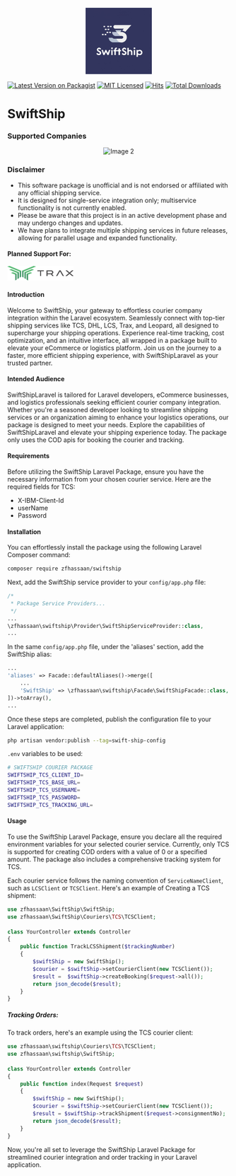 <!--suppress ALL -->
<p align="center">
  <img src="./assets/images/swiftship.jpeg" alt="SwiftShip Laravel Package" width="150"/><br/>
</p>


[![Latest Version on Packagist](https://img.shields.io/packagist/v/zfhassaan/swiftship.svg?style=flat-square)](https://packagist.org/packages/zfhassaan/payfast)
[![MIT Licensed](https://img.shields.io/badge/license-MIT-brightgreen.svg?style=flat-square)](LICENSE)
[![Hits](https://hits.seeyoufarm.com/api/count/incr/badge.svg?url=https%3A%2F%2Fgithub.com%2Fzfhassaan%2Fswiftship&count_bg=%2379C83D&title_bg=%23555555&icon=&icon_color=%23E7E7E7&title=hits&edge_flat=false)](https://hits.seeyoufarm.com)
[![Total Downloads](https://img.shields.io/packagist/dt/zfhassaan/swiftship.svg?style=flat-square)](https://packagist.org/packages/zfhassaan/payfast)

# SwiftShip
### Supported Companies

<p align="center">
  <img src="https://www.tcsexpress.com/TCS.svg" alt="Image 2" width="150"/>

[//]: # (  <img src="./assets/images/image3.jpeg" alt="Image 3" width="150"/>)

[//]: # (  <img src="./assets/images/image4.jpeg" alt="Image 4" width="150"/>)
</p>



### Disclaimer
* This software package is unofficial and is not endorsed or affiliated with any official shipping service.
* It is designed for single-service integration only; multiservice functionality is not currently enabled.
* Please be aware that this project is in an active development phase and may undergo changes and updates.
* We have plans to integrate multiple shipping services in future releases, allowing for parallel usage and expanded functionality.

#### Planned Support For:
  <img style="margin-right: 30px;" src="./assets/images/trax-logo.svg" alt="Image 1" width="150"/>

#### Introduction
Welcome to SwiftShip, your gateway to effortless courier company integration within the Laravel ecosystem.
Seamlessly connect with top-tier shipping services like TCS, DHL, LCS, Trax, and Leopard, all designed to supercharge your shipping operations. Experience real-time tracking, cost optimization, and an intuitive interface, all wrapped in a package built to elevate your eCommerce or logistics platform. Join us on the journey to a faster, more efficient shipping experience, with SwiftShipLaravel as your trusted partner.

#### Intended Audience
SwiftShipLaravel is tailored for Laravel developers, eCommerce businesses, and logistics professionals seeking efficient courier company integration. Whether you're a seasoned developer looking to streamline shipping services or an organization aiming to enhance your logistics operations, our package is designed to meet your needs. Explore the capabilities of SwiftShipLaravel and elevate your shipping experience today.
The package only uses the COD apis for booking the courier and tracking.

#### Requirements

Before utilizing the SwiftShip Laravel Package, ensure you have the necessary information from your chosen courier service. Here are the required fields for TCS:

- X-IBM-Client-Id
- userName
- Password

#### Installation

You can effortlessly install the package using the following Laravel Composer command:

```bash
composer require zfhassaan/swiftship
```

Next, add the SwiftShip service provider to your `config/app.php` file:

```php
/*
 * Package Service Providers...
 */
...
\zfhassaan\swiftship\Provider\SwiftShipServiceProvider::class,
...
```

In the same `config/app.php` file, under the 'aliases' section, add the SwiftShip alias:

```php 
...
'aliases' => Facade::defaultAliases()->merge([
    ...
    'SwiftShip' => \zfhassaan\swiftship\Facade\SwiftShipFacade::class,
])->toArray(),
...
```

Once these steps are completed, publish the configuration file to your Laravel application:

```bash 
php artisan vendor:publish --tag=swift-ship-config
```

``.env`` variables to be used: 

```bash 
# SWIFTSHIP COURIER PACKAGE
SWIFTSHIP_TCS_CLIENT_ID=
SWIFTSHIP_TCS_BASE_URL=
SWIFTSHIP_TCS_USERNAME=
SWIFTSHIP_TCS_PASSWORD=
SWIFTSHIP_TCS_TRACKING_URL=
```


#### Usage

To use the SwiftShip Laravel Package, ensure you declare all the required environment variables for your selected courier service. Currently, only TCS is supported for creating COD orders with a value of 0 or a specified amount. The package also includes a comprehensive tracking system for TCS.

Each courier service follows the naming convention of `ServiceNameClient`, such as `LCSClient` or `TCSClient`. Here's an example of Creating a TCS shipment:

```php
use zfhassaan\SwiftShip\SwiftShip;
use zfhassaan\SwiftShip\Couriers\TCS\TCSClient;

class YourController extends Controller
{
    public function TrackLCSShipment($trackingNumber)
    {
        $swiftShip = new SwiftShip();
        $courier = $swiftShip->setCourierClient(new TCSClient());
        $result =  $swiftShip->createBooking($request->all());
        return json_decode($result);
    }
}
```

##### Tracking Orders:

To track orders, here's an example using the TCS courier client:

```php
use zfhassaan\swiftship\Couriers\TCS\TCSClient;
use zfhassaan\swiftship\SwiftShip;

class YourController extends Controller
{
    public function index(Request $request)
    {
        $swiftShip = new SwiftShip();
        $courier = $swiftShip->setCourierClient(new TCSClient());
        $result = $swiftShip->trackShipment($request->consignmentNo);
        return json_decode($result);
    }
}
```

Now, you're all set to leverage the SwiftShip Laravel Package for streamlined courier integration and order tracking in your Laravel application.

